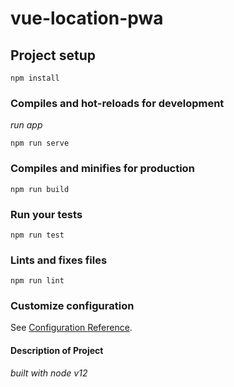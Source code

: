 # vue-location-pwa

## Project setup
```
npm install
```

### Compiles and hot-reloads for development
_run app_
```
npm run serve
```

### Compiles and minifies for production
```
npm run build
```

### Run your tests
```
npm run test
```

### Lints and fixes files
```
npm run lint
```

### Customize configuration
See [Configuration Reference](https://cli.vuejs.org/config/).

#### Description of Project

_built with node v12_
